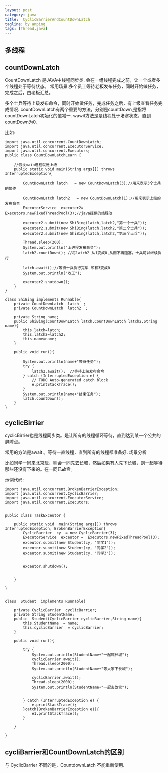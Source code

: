 ```yaml
---
layout: post
category: java
title:	CyclicBarrierAndCountDownLatch 
tagline: by anping
tags: [Thread,java]
---
```



多线程
------



countDownLatch
--------------
CountDownLatch 是JAVA中线程同步类.
会在一组线程完成之前，让一个或者多个线程处于等待状态。
常用场景:多个员工等待老板发布任务，同时开始做任务，完成之后，由老板汇总。
 
多个士兵等待上级发布命令，同时开始做任务，完成任务之后，有上级查看任务完成情况.
countDownLatch有两个重要的方法，分别是countDown,是指将countDownLatch初始化的值减一.
wawit方法是是线程处于堵塞状态，直到countDown为0.




比如:

	
	import java.util.concurrent.CountDownLatch;
	import java.util.concurrent.ExecutorService;
	import java.util.concurrent.Executors;
	public class CountDownLatchLearn {

		//假设main进程就是上级
		public static void main(String args[]) throws InterruptedException{
			
			CountDownLatch latch   = new CountDownLatch(3);//用来表示3个士兵的协作
			
			CountDownLatch latch2   = new CountDownLatch(1);//用来表示上级的发布命令
			ExecutorService  executer2= Executors.newFixedThreadPool(3);//java提供的线程池
			
			executer2.submit(new ShiBing(latch,latch2,"第一个士兵"));
			executer2.submit(new ShiBing(latch,latch2,"第二个士兵"));
			executer2.submit(new ShiBing(latch,latch2,"第三个士兵"));
		 
			Thread.sleep(200);
			System.out.println("上进程发布命令");
			latch2.countDown(); //将latch2 从1变成0,从而不再阻塞，士兵可以继续执行
			
			latch.await();//等待士兵执行完毕 即有3变成0
			System.out.println("收工");
			
			executer2.shutdown();
		}
	}

	class ShiBing implements Runnable{
		private CountDownLatch  latch  ;	
		private CountDownLatch  latch2  ;	
		
		private String name;
		public ShiBing(CountDownLatch latch,CountDownLatch latch2,String name){
			this.latch=latch;
			this.latch2=latch2;
			this.name=name;
		}
		
		public void run(){
			
			System.out.println(name+"等待任务");
			try {
				latch2.await();  //等待上级发布命令
			} catch (InterruptedException e) {
				// TODO Auto-generated catch block
				e.printStackTrace();
			}
			System.out.println(name+"结束任务");
			latch.countDown();
		}
	}	








cyclicBirrier
-------------

cyclicBirrier也是线程同步类。是让所有的线程循环等待，直到达到某一个公共的屏障点。

常用的方法是await 。等待一直线程，直到所有的线程都准备好.
场景分析

比如同学一同来北京玩，则会一同先去长城，然后如果有人先下长城，则一起等待那些还没有下来的。在一同已故宫。



示例代码:

	import java.util.concurrent.BrokenBarrierException;
	import java.util.concurrent.CyclicBarrier;
	import java.util.concurrent.ExecutorService;
	import java.util.concurrent.Executors;


	public class TaskExceutor {

		public static void  main(String args[]) throws InterruptedException, BrokenBarrierException{
			CyclicBarrier  cy  = new CyclicBarrier(3);
			ExecutorService  exceutor =  Executors.newFixedThreadPool(3);
			exceutor.submit(new Student(cy, "同学1"));
			exceutor.submit(new Student(cy, "同学2"));
			exceutor.submit(new Student(cy, "同学3"));
		 
			
			exceutor.shutdown();
			 

		}
		
	}


	class  Student  implements Runnable{
		
		private CyclicBarrier  cyclicBarrier;
		private String StudentName;
		public	Student(CyclicBarrier cyclicBarrier,String name){
			this.StudentName  = name;
			this.cyclicBarrier  = cyclicBarrier;
		} 
		
		public void run(){	
			
			try {
				System.out.println(StudentName+"一起爬长城");
				cyclicBarrier.await();
				Thread.sleep(2000);
				System.out.println(StudentName+"等大家下长城");
				
				cyclicBarrier.await();
				Thread.sleep(2000);
				System.out.println(StudentName+"一起去故宫");
				 
				 
			} catch (InterruptedException e) {
				e.printStackTrace();
			}catch(BrokenBarrierException e1){
				e1.printStackTrace();
			}
			
		}
		
	}




cycliBarrier和CountDownLatch的区别
----------------------------------

与 CyclicBarrier 不同的是，CountdownLatch 不能重新使用.
